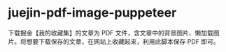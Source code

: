 # juejin-pdf-image-puppeteer
下载掘金【我的收藏集】的文章为 PDF 文件，含文章中的背景图片、懒加载图片。将想要下载保存的文章，在网站上收藏起来，利用此脚本保存 PDF 即可。
